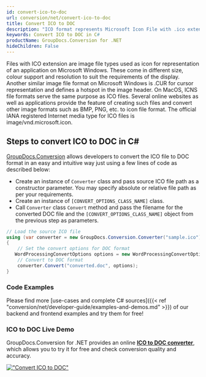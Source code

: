 ```yaml
---
id: convert-ico-to-doc
url: conversion/net/convert-ico-to-doc
title: Convert ICO to DOC
description: "ICO format represents Microsoft Icon File with .ico extension. Learn how to convert ICO to DOC file programmatically in C# language using GroupDocs.Conversion for .NET library."
keywords: Convert ICO to DOC in C#
productName: GroupDocs.Conversion for .NET
hideChildren: False
---
```


Files with ICO extension are image file types used as icon for representation of an application on Microsoft Windows. These come in different size, colour support and resolution to suit the requirements of the display. Another similar image file format on Microsoft Windows is .CUR for cursor representation and defines a hotspot in the image header. On MacOS, ICNS file formats serve the same purpose as ICO files. Several online websites as well as applications provide the feature of creating such files and convert other image formats such as BMP, PNG, etc. to icon file format. The official IANA registered Internet media type for ICO files is image/vnd.microsoft.icon.

## Steps to convert ICO to DOC in C#

[GroupDocs.Conversion](https://products.groupdocs.com/conversion/net) allows developers to convert the ICO file to DOC format in an easy and intuitive way just using a few lines of code as described below:

* Create an instance of `Converter` class and pass source ICO file path as a constructor parameter. You may specify absolute or relative file path as per your requirements. 
* Create an instance of `[CONVERT_OPTIONS_CLASS_NAME]` class.
* Call `Converter` class `Convert` method and pass the filename for the converted DOC file and the `[CONVERT_OPTIONS_CLASS_NAME]` object from the previous step as parameters.

```csharp
// Load the source ICO file
using (var converter = new GroupDocs.Conversion.Converter("sample.ico"))
{
    // Set the convert options for DOC format
   WordProcessingConvertOptions options = new WordProcessingConvertOptions { Format = GroupDocs.Conversion.FileTypes.WordProcessingFileType.Doc };
    // Convert to DOC format
    converter.Convert("converted.doc", options);
}
```

### Code Examples

Please find more [use-cases and complete C# sources]({{< ref "conversion/net/developer-guide/examples-and-demos.md" >}}) of our backend and frontend examples and try them for free!

### ICO to DOC Live Demo

GroupDocs.Conversion for .NET provides an online [**ICO to DOC converter**](https://products.groupdocs.app/conversion/ico-to-doc), which allows you to try it for free and check conversion quality and accuracy.

[!["Convert ICO to DOC"](conversion/net/images/convert-to-doc/convert-ico-to-doc.png)](https://products.groupdocs.app/conversion/ico-to-doc)